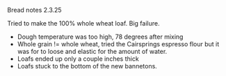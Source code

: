 Bread notes 2.3.25

Tried to make the 100% whole wheat loaf. Big failure.
- Dough temperature was too high, 78 degrees after mixing
- Whole grain != whole wheat, tried the Cairsprings espresso flour but it was for to loose and elastic for the amount of water.
- Loafs ended up only a couple inches thick
- Loafs stuck to the bottom of the new bannetons. 